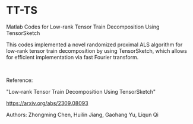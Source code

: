 # TT-TS
 Matlab Codes for Low-rank Tensor Train Decomposition Using TensorSketch

This codes implemented a novel randomized proximal ALS algorithm for low-rank tensor train decomposition by using TensorSketch, which allows for efficient implementation via fast Fourier transform. 

&nbsp;

Reference:

"Low-rank Tensor Train Decomposition Using TensorSketch"

https://arxiv.org/abs/2309.08093

Authors: Zhongming Chen, Huilin Jiang, Gaohang Yu, Liqun Qi
